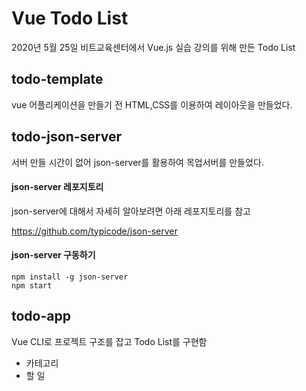 # Vue Todo List
2020년 5월 25일 비트교육센터에서 Vue.js 실습 강의를 위해 만든 Todo List

## todo-template
vue 어플리케이션을 만들기 전 HTML,CSS를 이용하여 레이아웃을 만들었다.

## todo-json-server
서버 만들 시간이 없어 json-server를 활용하여 목업서버를 만들었다.

#### json-server 레포지토리

json-server에 대해서 자세히 알아보려면 아래 레포지토리를 참고

https://github.com/typicode/json-server

#### json-server 구동하기

```
npm install -g json-server
npm start
```

## todo-app
Vue CLI로 프로젝트 구조를 잡고 Todo List를 구현함

* 카테고리
* 할 일